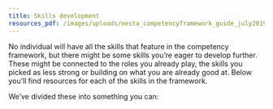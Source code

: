 ```yaml
---
title: Skills development
resources_pdf: /images/uploads/nesta_competencyframework_guide_july2019-1-.pdf
---
```

No individual will have all the skills that feature in the competency framework, but there might be some skills you’re eager to develop further. These might be connected to the roles you already play, the skills you picked as less strong or building on what you are already good at. Below you’ll find resources for each of the skills in the framework.

We’ve divided these into something you can:
